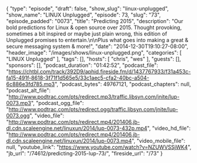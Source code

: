 {
  "type": "episode",
  "draft": false,
  "show_slug": "linux-unplugged",
  "show_name": "LINUX Unplugged",
  "episode": 73,
  "slug": "73",
  "episode_padded": "0073",
  "title": "Predicting 2015",
  "description": "Our bold predictions for Linux & open source over 2015. Thought provoking, sometimes a bit inspired or maybe just plain wrong, this edition of Unplugged promises to entertain.\n\nPlus what goes into making a great & secure messaging system & more!",
  "date": "2014-12-30T19:10:27-08:00",
  "header_image": "/images/shows/linux-unplugged.png",
  "categories": [
    "LINUX Unplugged"
  ],
  "tags": [],
  "hosts": [
    "chris",
    "wes"
  ],
  "guests": [],
  "sponsors": [],
  "podcast_duration": "01:42:52",
  "podcast_file": "https://chtbl.com/track/392D9/aphid.fireside.fm/d/1437767933/f31a453c-fa15-491f-8618-3f71f1d565e5/33c1aec5-cfa2-40bc-a504-6c886e3fd785.mp3",
  "podcast_bytes": 49767121,
  "podcast_chapters": null,
  "podcast_alt_file": "http://www.podtrac.com/pts/redirect.mp3/traffic.libsyn.com/jnite/lup-0073.mp3",
  "podcast_ogg_file": "http://www.podtrac.com/pts/redirect.ogg/traffic.libsyn.com/jnite/lup-0073.ogg",
  "video_file": "http://www.podtrac.com/pts/redirect.mp4/201406.jb-dl.cdn.scaleengine.net/linuxun/2014/lup-0073-432p.mp4",
  "video_hd_file": "http://www.podtrac.com/pts/redirect.mp4/201406.jb-dl.cdn.scaleengine.net/linuxun/2014/lup-0073.mp4",
  "video_mobile_file": null,
  "youtube_link": "https://www.youtube.com/watch?v=NZUWVSSjWK4",
  "jb_url": "/74612/predicting-2015-lup-73/",
  "fireside_url": "/73"
}

